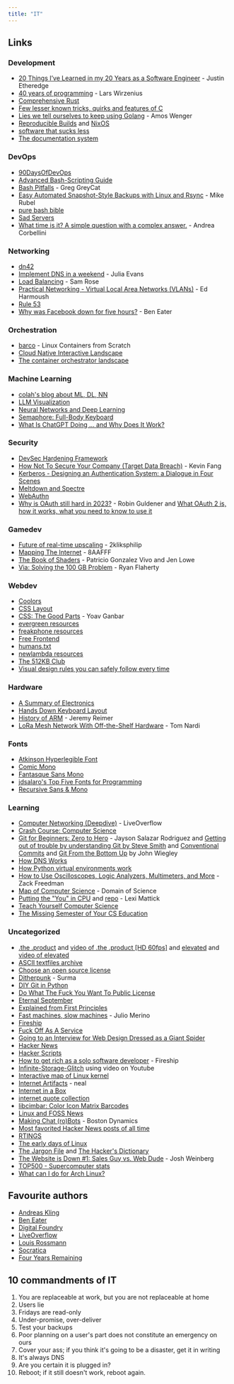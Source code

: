 ```yaml
---
title: "IT"
---
```


## Links

### Development

- [20 Things I’ve Learned in my 20 Years as a Software Engineer](https://www.simplethread.com/20-things-ive-learned-in-my-20-years-as-a-software-engineer/) -  Justin Etheredge
- [40 years of programming](https://liw.fi/40/) - Lars Wirzenius
- [Comprehensive Rust](https://github.com/google/comprehensive-rust)
- [Few lesser known tricks, quirks and features of C](https://blog.joren.ga/less-known-c)
- [Lies we tell ourselves to keep using Golang](https://fasterthanli.me/articles/lies-we-tell-ourselves-to-keep-using-golang) - Amos Wenger
- [Reproducible Builds](https://reproducible-builds.org/) and [NixOS](https://nixos.org/)
- [software that sucks less](https://suckless.org/philosophy/)
- [The documentation system](https://documentation.divio.com/)

### DevOps

- [90DaysOfDevOps](https://github.com/MichaelCade/90DaysOfDevOps)
- [Advanced Bash-Scripting Guide](https://tldp.org/LDP/abs/html/)
- [Bash Pitfalls](http://mywiki.wooledge.org/BashPitfalls) - Greg GreyCat
- [Easy Automated Snapshot-Style Backups with Linux and Rsync](http://www.mikerubel.org/computers/rsync_snapshots/) - Mike Rubel
- [pure bash bible](https://github.com/dylanaraps/pure-bash-bible)
- [Sad Servers](https://sadservers.com)
- [What time is it? A simple question with a complex answer.](https://andrea.corbellini.name/2023/01/23/what-time-is-it/) - Andrea Corbellini

### Networking

- [dn42](https://dn42.eu/Home)
- [Implement DNS in a weekend](https://implement-dns.wizardzines.com/index.html) - Julia Evans
- [Load Balancing](https://samwho.dev/load-balancing/) - Sam Rose
- [Practical Networking - Virtual Local Area Networks (VLANs)](https://www.practicalnetworking.net/stand-alone/vlans/) - Ed Harmoush
- [Rule 53](https://github.com/pgl/rule53)
- [Why was Facebook down for five hours?](https://youtu.be/-wMU8vmfaYo) - Ben Eater

### Orchestration

- [barco](https://github.com/lucavallin/barco) - Linux Containers from Scratch
- [Cloud Native Interactive Landscape](https://landscape.cncf.io/)
- [The container orchestrator landscape](https://lwn.net/Articles/905164/)

### Machine Learning

- [colah's blog about ML, DL, NN](http://colah.github.io/)
- [LLM Visualization](https://bbycroft.net/llm)
- [Neural Networks and Deep Learning](https://neuralnetworksanddeeplearning.com/)
- [Semaphore: Full-Body Keyboard](https://github.com/everythingishacked/Semaphore)
- [What Is ChatGPT Doing … and Why Does It Work?](https://writings.stephenwolfram.com/2023/02/what-is-chatgpt-doing-and-why-does-it-work/)

### Security

- [DevSec Hardening Framework](https://dev-sec.io/)
- [How Not To Secure Your Company (Target Data Breach)](https://www.youtube.com/watch?v=tGXV-ZRwcUM) - Kevin Fang
- [Kerberos - Designing an Authentication System: a Dialogue in Four Scenes](https://web.mit.edu/kerberos/dialogue.html)
- [Meltdown and Spectre](https://meltdownattack.com/)
- [WebAuthn](https://webauthn.guide/#about-webauthn)
- [Why is OAuth still hard in 2023?](https://www.nango.dev/blog/why-is-oauth-still-hard) - Robin Guldener and [What OAuth 2 is, how it works, what you need to know to use it](https://metacpan.org/dist/LWP-Authen-OAuth2/view/lib/LWP/Authen/OAuth2/Overview.pod)

### Gamedev

- [Future of real-time upscaling](https://youtu.be/f8piCZz0p-Y) - 2kliksphilip
- [Mapping The Internet](https://www.youtube.com/watch?v=qkOem3HyR_w) - 8AAFFF
- [The Book of Shaders](https://thebookofshaders.com/) - Patricio Gonzalez Vivo and Jen Lowe
- [Via: Solving the 100 GB Problem](https://www.youtube.com/watch?v=e5wAn-4e5hQ) - Ryan Flaherty

### Webdev

- [Coolors](https://coolors.co/)
- [CSS Layout](https://csslayout.io/)
- [CSS: The Good Parts](https://www.builder.io/blog/css-the-good-parts) - Yoav Ganbar
- [evergreen resources](https://itsevergreen.rip/links/)
- [freakphone resources](https://freakphone.net/links/resources.html)
- [Free Frontend](https://freefrontend.com)
- [humans.txt](https://humanstxt.org/)
- [newlambda resources](https://newlambda.neocities.org/explore/resources)
- [The 512KB Club](https://512kb.club/)
- [Visual design rules you can safely follow every time](https://anthonyhobday.com/sideprojects/saferules/)

### Hardware

- [A Summary of Electronics](https://electroagenda.com/en/a-summary-of-electronics/)
- [Hands Down Keyboard Layout](https://sites.google.com/alanreiser.com/handsdown)
- [History of ARM](https://arstechnica.com/gadgets/2022/09/a-history-of-arm-part-1-building-the-first-chip/) - Jeremy Reimer
- [LoRa Mesh Network With Off-the-Shelf Hardware](https://hackaday.com/2020/02/26/lora-mesh-network-with-off-the-shelf-hardware/) - Tom Nardi

### Fonts

- [Atkinson Hyperlegible Font](https://brailleinstitute.org/freefont)
- [Comic Mono](https://dtinth.github.io/comic-mono-font/)
- [Fantasque Sans Mono](https://github.com/belluzj/fantasque-sans/)
- [jdsalaro's Top Five Fonts for Programming](https://jdsalaro.com/blog/best-programming-fonts/)
- [Recursive Sans & Mono](https://www.recursive.design/)

### Learning

- [Computer Networking (Deepdive)](https://youtube.com/watch?v=6G14NrjekLQ) - LiveOverflow
- [Crash Course: Computer Science](https://youtube.com/playlist?list=PL8dPuuaLjXtNlUrzyH5r6jN9ulIgZBpdo)
- [Git for Beginners: Zero to Hero](https://jdsalaro.com/blog/git-tutorial/) - Jayson Salazar Rodriguez and [Getting out of trouble by understanding Git by Steve Smith](https://youtu.be/sevc6668cQ0) and [Conventional Commits](https://www.conventionalcommits.org/en/v1.0.0/) and [Git From the Bottom Up](https://jwiegley.github.io/git-from-the-bottom-up/) by John Wiegley
- [How DNS Works](https://howdns.works/)
- [How Python virtual environments work](https://snarky.ca/how-virtual-environments-work/)
- [How to Use Oscilloscopes, Logic Analyzers, Multimeters, and More](https://youtu.be/SSp1wn0Abck) - Zack Freedman
- [Map of Computer Science](https://youtu.be/SzJ46YA_RaA) - Domain of Science
- [Putting the "You" in CPU](https://cpu.land/) and [repo](https://github.com/hackclub/putting-the-you-in-cpu) - Lexi Mattick
- [Teach Yourself Computer Science](https://teachyourselfcs.com/)
- [The Missing Semester of Your CS Education](https://missing.csail.mit.edu/)

### Uncategorized

- [.the .product](http://theproduct.de/) and [video of .the .product [HD 60fps]](https://youtu.be/1dcrV_7JpXQ) and [elevated](https://www.pouet.net/prod.php?which=52938) and [video of elevated](https://youtu.be/jB0vBmiTr6o)
- [ASCII textfiles archive](http://textfiles.com/)
- [Choose an open source license](https://choosealicense.com/)
- [Ditherpunk](https://surma.dev/things/ditherpunk/) - Surma
- [DIY Git in Python](https://www.leshenko.net/p/ugit)
- [Do What The Fuck You Want To Public License](http://www.wtfpl.net/about/)
- [Eternal September](https://en.m.wikipedia.org/wiki/Eternal_September)
- [Explained from First Principles](https://explained-from-first-principles.com/)
- [Fast machines, slow machines](https://jmmv.dev/2023/06/fast-machines-slow-machines.html) - Julio Merino
- [Fireship](https://www.youtube.com/c/Fireship)
- [Fuck Off As A Service](https://foaas.herokuapp.com/)
- [Going to an Interview for Web Design Dressed as a Giant Spider](https://youtu.be/uDE4s4Ih1eY)
- [Hacker News](https://news.ycombinator.com)
- [Hacker Scripts](https://github.com/NARKOZ/hacker-scripts)
- [How to get rich as a solo software developer](https://youtu.be/A4_TFHzqAAg) - Fireship
- [Infinite-Storage-Glitch](https://github.com/DvorakDwarf/Infinite-Storage-Glitch) using video on Youtube
- [Interactive map of Linux kernel](https://makelinux.github.io/kernel/map/)
- [Internet Artifacts](https://neal.fun/internet-artifacts/) - neal
- [Internet in a Box](https://internet-in-a-box.org/)
- [internet quote collection](http://bash.org/)
- [libcimbar: Color Icon Matrix Barcodes](https://github.com/sz3/libcimbar)
- [Linux and FOSS News](https://lwn.net/)
- [Making Chat (ro)Bots](https://www.youtube.com/watch?v=djzOBZUFzTw) - Boston Dynamics
- [Most favorited Hacker News posts of all time](https://observablehq.com/@tomlarkworthy/hacker-favourites-analysis)
- [RTINGS](https://www.rtings.com/)
- [The early days of Linux](https://lwn.net/SubscriberLink/928581/841b747332791ac4/)
- [The Jargon File](http://catb.org/jargon/html/index.html) and [The Hacker's Dictionary](http://www.hackersdictionary.com/html/index.html)
- [The Website is Down #1: Sales Guy vs. Web Dude](https://youtu.be/uRGljemfwUE) - Josh Weinberg
- [TOP500 - Supercomputer stats](https://top500.org/)
- [What can I do for Arch Linux?](https://whatcanidofor.archlinux.org/)

## Favourite authors

- [Andreas Kling](https://www.youtube.com/@awesomekling)
- [Ben Eater](https://www.youtube.com/c/BenEater)
- [Digital Foundry](https://www.youtube.com/user/DigitalFoundry)
- [LiveOverflow](https://www.youtube.com/@LiveOverflow)
- [Louis Rossmann](https://www.youtube.com/@rossmanngroup)
- [Socratica](https://www.youtube.com/@Socratica)
- [Four Years Remaining](https://fouryears.eu/)

## 10 commandments of IT

1. You are replaceable at work, but you are not replaceable at home
2. Users lie
3. Fridays are read-only
4. Under-promise, over-deliver
5. Test your backups
6. Poor planning on a user's part does not constitute an emergency on ours
7. Cover your ass; if you think it's going to be a disaster, get it in writing
8. It's always DNS
9. Are you certain it is plugged in?
10. Reboot; if it still doesn't work, reboot again.

